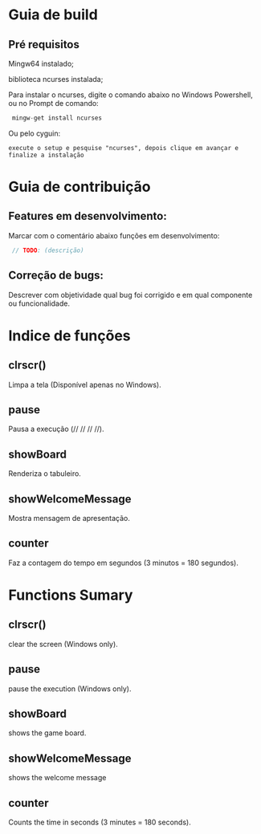 # Guia de build
## Pré requisitos

Mingw64 instalado;

biblioteca ncurses instalada;

Para instalar o ncurses, digite o comando abaixo no Windows Powershell, ou no Prompt de comando:

```c
 mingw-get install ncurses
```

Ou pelo cyguin:

`execute o setup e pesquise "ncurses", depois clique em avançar e finalize a instalação`

# Guia de contribuição
## Features em desenvolvimento:
Marcar com o comentário abaixo funções em desenvolvimento:
```c
 // TODO: (descrição)
```
## Correção de bugs:
Descrever com objetividade qual bug foi corrigido e em qual componente ou funcionalidade.

# Indice de funções

## clrscr() 
Limpa a tela (Disponível apenas no Windows).
## pause
Pausa a execução (// // // //).
## showBoard
Renderiza o tabuleiro.
## showWelcomeMessage
Mostra mensagem de apresentação.
## counter
Faz a contagem do tempo em segundos (3 minutos = 180 segundos). 

# Functions Sumary

## clrscr() 
clear the screen (Windows only).
## pause
pause the execution (Windows only).
## showBoard
shows the game board.
## showWelcomeMessage
shows the welcome message
## counter
Counts the time in seconds (3 minutes = 180 seconds). 


